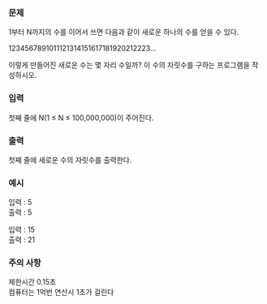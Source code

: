 ### 문제
1부터 N까지의 수를 이어서 쓰면 다음과 같이 새로운 하나의 수를 얻을 수 있다.

1234567891011121314151617181920212223...

이렇게 만들어진 새로운 수는 몇 자리 수일까? 이 수의 자릿수를 구하는 프로그램을 작성하시오.

### 입력
첫째 줄에 N(1 ≤ N ≤ 100,000,000)이 주어진다.

### 출력
첫째 줄에 새로운 수의 자릿수를 출력한다.

### 예시
입력 : 5 <br>
출력 : 5 <br>

입력 : 15 <br>
출력 : 21 <br>

### 주의 사항
제한시간 0.15초 <br>
컴퓨터는 1억번 연산시 1초가 걸린다 <br>

